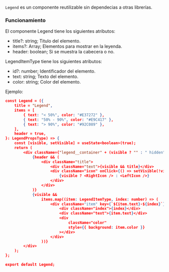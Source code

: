 `Legend` es un componente reutilizable sin dependecias a otras librerías.

### Funcionamiento

El componente Legend tiene los siguientes atributos:

-   title?: string; Titulo del elemento.
-   items?: Array<LegendItemType>; Elementos para mostrar en la leyenda.
-   header: boolean; Si se muestra la cabecera o no.

LegendItemType tiene los siguientes atributos:

-   id?: number; Identificador del elemento.
-   text: string; Texto del elemento.
-   color: string; Color del elemento.

Ejemplo:

```json
const Legend = ({
    title = "Legend",
    items = [
        { text: "< 50%", color: "#E37272" },
        { text: "50% - 90%", color: "#E9C417" },
        { text: "> 90%", color: "#92C089" },
    ],
    header = true,
}: LegendPropsType) => {
    const [visible, setVisible] = useState<boolean>(true);
    return (
        <div className={"legend__container" + (visible ? "" : " hidden")}>
            {header && (
                <div className="title">
                    <div className="text">{visible && title}</div>
                    <div className="icon" onClick={() => setVisible(!visible)}>
                        {visible ? <RightIcon /> : <LeftIcon />}
                    </div>
                </div>
            )}
            {visible &&
                items.map((item: LegendItemType, index: number) => (
                    <div className="item" key={`${item.text}-${index}`}>
                        <div className="index">{index}</div>
                        <div className="text">{item.text}</div>
                        <div
                            className="color"
                            style={{ background: item.color }}
                        ></div>
                    </div>
                ))}
        </div>
    );
};

export default Legend;
```
